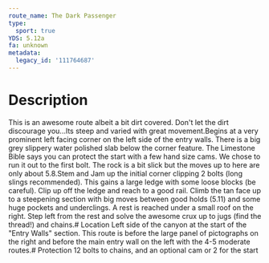 ```yaml
---
route_name: The Dark Passenger
type:
  sport: true
YDS: 5.12a
fa: unknown
metadata:
  legacy_id: '111764687'
---
```

# Description
This is an awesome route albeit a bit dirt covered. Don't let the dirt discourage you...Its steep and varied with great movement.Begins at a very prominent left facing corner on the left side of the entry walls. There is a big grey slippery water polished slab below the corner feature. The Limestone Bible says you can protect the start with a few hand size cams. We chose to run it out to the first bolt. The rock is a bit slick but the moves up to here are only about 5.8.Stem and Jam up the initial corner clipping 2 bolts (long slings recommended). This gains a large ledge with some loose blocks (be careful). Clip up off the ledge and reach to a good rail. Climb the tan face up to a steepening section with big moves between good holds (5.11) and some huge pockets and underclings. A rest is reached under a small roof on the right. Step left from the rest and solve the awesome crux up to jugs (find the thread!) and chains.# Location
Left side of the canyon at the start of the "Entry Walls" section. This route is before the large panel of pictographs on the right and before the main entry wall on the left with the 4-5 moderate routes.# Protection
12 bolts to chains, and an optional cam or 2 for the start
